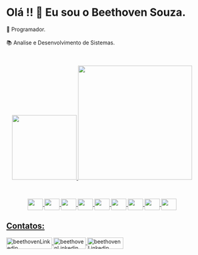 <h1>Olá !! 👋 Eu sou o Beethoven Souza.</h1>

🚀 Programador.<br><br>
📚 Analise e Desenvolvimento de Sistemas. <br><br>
##
<div align="center">
  <a href="https://github.com/beethoven-souza">
  <img height="170em" src="https://github-readme-stats.vercel.app/api?username=beethoven-souza&show_icons=true&theme=dracula"/>
  <img height="300px" width="300" src="https://github-readme-stats.vercel.app/api/top-langs/?username=beethoven-souza&layout=compact&langs_count=15&theme=dracula"/>
</div>
  
  ##
  
 <div style="display: inline_block" align="center"><br>
  <img align="center" height="30" width="40" src="https://cdn.jsdelivr.net/gh/devicons/devicon/icons/csharp/csharp-original.svg" />
  <img align="center" height="30" width="40" src="https://cdn.jsdelivr.net/gh/devicons/devicon/icons/dot-net/dot-net-plain-wordmark.svg" />
  <img align="center" height="30" width="40"  src="https://img.icons8.com/color/48/000000/microsoft-sql-server.png"/>
  <img align="center" height="30" width="40" src="https://cdn.jsdelivr.net/gh/devicons/devicon/icons/javascript/javascript-original.svg" />
  <img align="center" height="30" width="40" src="https://cdn.jsdelivr.net/gh/devicons/devicon/icons/jquery/jquery-plain-wordmark.svg" />
  <img align="center" height="30" width="40" src="https://cdn.jsdelivr.net/gh/devicons/devicon/icons/angularjs/angularjs-original.svg" />
  <img align="center" height="30" width="40" src="https://cdn.jsdelivr.net/gh/devicons/devicon/icons/html5/html5-original.svg" />
  <img align="center" height="30" width="40" src="https://cdn.jsdelivr.net/gh/devicons/devicon/icons/css3/css3-original.svg" />
  <img align="center" height="30" width="40" src="https://cdn.jsdelivr.net/gh/devicons/devicon/icons/bootstrap/bootstrap-plain-wordmark.svg" />
  </div>
  
  ##
  
  
<h2>Contatos: </h2>
<a href="https://www.linkedin.com/in/beethoven-souza-455839206/" target="_blank">
  <img align="center" alt="beethovenLinkedin" height="30" width="120" src="https://img.shields.io/badge/LinkedIn-0077B5?style=for-the-badge&logo=linkedin&logoColor=white">
</a>
<a href="mailto:bthoven2009hotmail@gmail.com" target="_blank">
  <img align="center" alt="beethovenLinkedin" height="30" width="85" src="https://img.shields.io/badge/Gmail-D14836?style=for-the-badge&logo=gmail&logoColor=white">
</a>

<a href="mailto:bthoven2009@hotmail.com" target="_blank">
  <img align="center" alt="beethovenLinkedin" height="30" width="95" src="https://cdn.icon-icons.com/icons2/2530/PNG/512/outlook_button_icon_151845.png">
</a>









